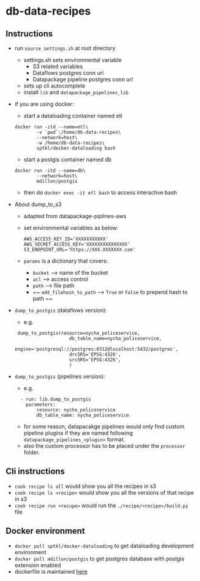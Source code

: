 # db-data-recipes

## Instructions
+ run ```source settings.sh``` at root directory
    + settings.sh sets environmental variable
        + S3 related variables
        + Dataflows postgres conn url
        + Datapackage pipeline postgres conn url
    + sets up cli autocomplete
    + install `lib` and `datapackage_pipelines_lib`

+ if you are using docker:
    + start a dataloading container named etl

    ```
    docker run -itd --name=etl\
            -v `pwd`:/home/db-data-recipes\
            --network=host\
            -w /home/db-data-recipes\
            sptkl/docker-dataloading bash
    ```

    + start a postgis container named db

    ```
    docker run -itd --name=db\
            --network=host\
            mdillon/postgis
    ```

    + then do ```docker exec -it etl bash``` to access interactive bash

+ About dump_to_s3
  + adapted from datapackage-piplines-aws
  + set environmental variables as below:

    ```
    AWS_ACCESS_KEY_ID='XXXXXXXXXXX'
    AWS_SECRET_ACCESS_KEY='XXXXXXXXXXXXXXX'
    S3_ENDPOINT_URL='https://XXX.XXXXXXX.com'
    ```

  + `params` is a dictionary that covers:
    + `bucket` --> name of the bucket
    + `acl` --> access control
    + `path` --> file path
    + ~~ `add_filehash_to_path` --> `True` or `False` to prepend hash to path ~~

+ `dump_to_postgis` (dataflows version): 
    + e.g. 

    ```
     dump_to_postgis(resource=nycha_policeservice,
                        db_table_name=nycha_policeservice,
                        engine='postgresql://postgres:0312@localhost:5432/postgres',
                        drcSRS='EPSG:4326',
                        srcSRS='EPSG:4326',
                        )
    ```
+ `dump_to_postgis` (pipelines version): 
    + e.g. 

    ```
      - run: lib.dump_to_postgis
        parameters: 
            resource: nycha_policeservice
            db_table_name: nycha_policeservice
    ```

    + for some reason, datapacakge pipelines would only find custom pipeline plugins if they are named following `datapackage_pipelines_<plugin>` format. 
    + also the custom processor has to be placed under the `processor` folder. 

## Cli instructions
+ `cook recipe ls all` would show you all the recipes in s3
+ `cook recipe ls <recipe>` would show you all the versions of that recipe in s3
+ `cook recipe run <recupe>` would run the `./recipe/<recipe>/build.py` file 


## Docker environment
+ ```docker pull sptkl/docker-dataloading``` to get dataloading development environment
+ ```docker pull mdillon/postgis``` to get postgres database with postgis extension enabled
+ dockerfile is maintained [here](https://github.com/SPTKL/docker-dataloading)
